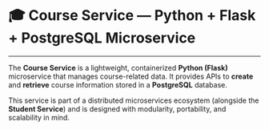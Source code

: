 # 🎓 Course Service — Python + Flask + PostgreSQL Microservice
 
---
 
The **Course Service** is a lightweight, containerized **Python (Flask)** microservice that manages course-related data. It provides APIs to **create** and **retrieve** course information stored in a **PostgreSQL** database.


This service is part of a distributed microservices ecosystem (alongside the **Student Service**) and is designed with modularity, portability, and scalability in mind.
